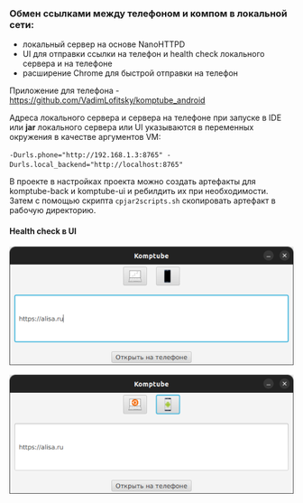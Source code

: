 ### Обмен ссылками между телефоном и компом в локальной сети:
- локальный сервер на основе NanoHTTPD
- UI для отправки ссылки на телефон и health check локального сервера и на телефоне
- расширение Chrome для быстрой отправки на телефон

Приложение для телефона - https://github.com/VadimLofitsky/komptube_android

Адреса локального сервера и сервера на телефоне при запуске в IDE или **jar** локального сервера или UI
указываются в переменных окружения в качестве аргументов VM:

`-Durls.phone="http://192.168.1.3:8765" -Durls.local_backend="http://localhost:8765"`

В проекте в настройках проекта можно создать артефакты для komptube-back и komptube-ui и ребилдить их при необходимости.
Затем с помощью скрипта `cpjar2scripts.sh` скопировать артефакт в рабочую директорию.

#### Health check в UI

![all_inactive.png](about/all_inactive.png)

![all_active.png](about/all_active.png)
